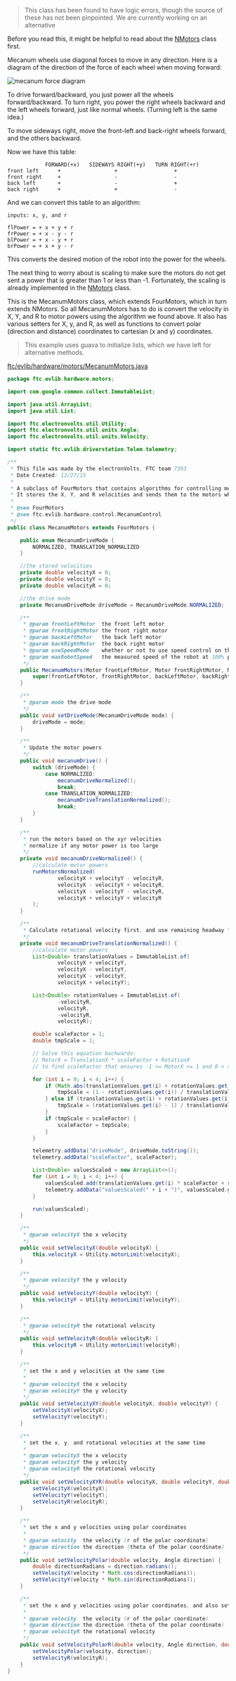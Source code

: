 > This class has been found to have logic errors, though the source of these has not been pinpointed. We are currently working on an alternative

Before you read this, it might be helpful to read about the [NMotors](NMotors.md) class first.

Mecanum wheels use diagonal forces to move in any direction. Here is a diagram of the direction of the force of each wheel when moving forward:

![mecanum force diagram](https://github.com/FTC7393/EVLib/blob/master/images/mecanum.png?raw=true)

To drive forward/backward, you just power all the wheels forward/backward.
To turn right, you power the right wheels backward and the left wheels forward, just like normal wheels.
(Turning left is the same idea.)

To move sideways right, move the front-left and back-right wheels forward, and the others backward.

Now we have this table:
```
            FORWARD(+x)   SIDEWAYS RIGHT(+y)   TURN RIGHT(+r)
front left      +                 +                  +
front right     +                 -                  -
back left       +                 -                  +
back right      +                 +                  -
```

And we can convert this table to an algorithm:

```
inputs: x, y, and r

flPower = + x + y + r
frPower = + x - y - r
blPower = + x - y + r
brPower = + x + y - r
```

This converts the desired motion of the robot into the power for the wheels.

The next thing to worry about is scaling to make sure the motors do not get sent a power that is greater than 1 or less than -1. Fortunately, the scaling is already implemented in the [NMotors](NMotors.md) class.

This is the MecanumMotors class, which extends FourMotors, which in turn extends NMotors. So all MecanumMotors has to do is convert the velocity in X, Y, and R to motor powers using the algorithm we found above. It also has various setters for X, y, and R, as well as functions to convert polar (direction and distance) coordinates to cartesian (x and y) coordinates.

> This example uses guava to initialize lists, which we have left for alternative methods.

[ftc/evlib/hardware/motors/MecanumMotors.java](https://github.com/FTC7393/EVLib/blob/master/EVLib/src/main/java/ftc/evlib/hardware/motors/MecanumMotors.java)
```java
package ftc.evlib.hardware.motors;

import com.google.common.collect.ImmutableList;

import java.util.ArrayList;
import java.util.List;

import ftc.electronvolts.util.Utility;
import ftc.electronvolts.util.units.Angle;
import ftc.electronvolts.util.units.Velocity;

import static ftc.evlib.driverstation.Telem.telemetry;

/**
 * This file was made by the electronVolts, FTC team 7393
 * Date Created: 12/27/15
 *
 * A subclass of FourMotors that contains algorithms for controlling mecanum wheels.
 * It stores the X, Y, and R velocities and sends them to the motors when it is updated.
 *
 * @see FourMotors
 * @see ftc.evlib.hardware.control.MecanumControl
 */
public class MecanumMotors extends FourMotors {

    public enum MecanumDriveMode {
        NORMALIZED, TRANSLATION_NORMALIZED
    }

    //the stored velocities
    private double velocityX = 0;
    private double velocityY = 0;
    private double velocityR = 0;

    //the drive mode
    private MecanumDriveMode driveMode = MecanumDriveMode.NORMALIZED;

    /**
     * @param frontLeftMotor  the front left motor
     * @param frontRightMotor the front right motor
     * @param backLeftMotor   the back left motor
     * @param backRightMotor  the back right motor
     * @param useSpeedMode    whether or not to use speed control on the motors
     * @param maxRobotSpeed   the measured speed of the robot at 100% power
     */
    public MecanumMotors(Motor frontLeftMotor, Motor frontRightMotor, Motor backLeftMotor, Motor backRightMotor, boolean useSpeedMode, Velocity maxRobotSpeed) {
        super(frontLeftMotor, frontRightMotor, backLeftMotor, backRightMotor, useSpeedMode, maxRobotSpeed);
    }

    /**
     * @param mode the drive mode
     */
    public void setDriveMode(MecanumDriveMode mode) {
        driveMode = mode;
    }

    /**
     * Update the motor powers
     */
    public void mecanumDrive() {
        switch (driveMode) {
            case NORMALIZED:
                mecanumDriveNormalized();
                break;
            case TRANSLATION_NORMALIZED:
                mecanumDriveTranslationNormalized();
                break;
        }
    }

    /**
     * run the motors based on the xyr velocities
     * normalize if any motor power is too large
     */
    private void mecanumDriveNormalized() {
        //calculate motor powers
        runMotorsNormalized(
                velocityX + velocityY - velocityR,
                velocityX - velocityY + velocityR,
                velocityX - velocityY - velocityR,
                velocityX + velocityY + velocityR
        );
    }

    /**
     * Calculate rotational velocity first, and use remaining headway for translation.
     */
    private void mecanumDriveTranslationNormalized() {
        //calculate motor powers
        List<Double> translationValues = ImmutableList.of(
                velocityX + velocityY,
                velocityX - velocityY,
                velocityX - velocityY,
                velocityX + velocityY);

        List<Double> rotationValues = ImmutableList.of(
                -velocityR,
                velocityR,
                -velocityR,
                velocityR);

        double scaleFactor = 1;
        double tmpScale = 1;

        // Solve this equation backwards:
        // MotorX = TranslationX * scaleFactor + RotationX
        // to find scaleFactor that ensures -1 <= MotorX <= 1 and 0 < scaleFactor <= 1

        for (int i = 0; i < 4; i++) {
            if (Math.abs(translationValues.get(i) + rotationValues.get(i)) > 1) {
                tmpScale = (1 - rotationValues.get(i)) / translationValues.get(i);
            } else if (translationValues.get(i) + rotationValues.get(i) < -1) {
                tmpScale = (rotationValues.get(i) - 1) / translationValues.get(i);
            }
            if (tmpScale < scaleFactor) {
                scaleFactor = tmpScale;
            }
        }

        telemetry.addData("driveMode", driveMode.toString());
        telemetry.addData("scaleFactor", scaleFactor);

        List<Double> valuesScaled = new ArrayList<>();
        for (int i = 0; i < 4; i++) {
            valuesScaled.add(translationValues.get(i) * scaleFactor + rotationValues.get(i));
            telemetry.addData("valuesScaled(" + i + ")", valuesScaled.get(i));
        }

        run(valuesScaled);
    }

    /**
     * @param velocityX the x velocity
     */
    public void setVelocityX(double velocityX) {
        this.velocityX = Utility.motorLimit(velocityX);
    }

    /**
     * @param velocityY the y velocity
     */
    public void setVelocityY(double velocityY) {
        this.velocityY = Utility.motorLimit(velocityY);
    }

    /**
     * @param velocityR the rotational velocity
     */
    public void setVelocityR(double velocityR) {
        this.velocityR = Utility.motorLimit(velocityR);
    }

    /**
     * set the x and y velocities at the same time
     *
     * @param velocityX the x velocity
     * @param velocityY the y velocity
     */
    public void setVelocityXY(double velocityX, double velocityY) {
        setVelocityX(velocityX);
        setVelocityY(velocityY);
    }

    /**
     * set the x, y, and rotational velocities at the same time
     *
     * @param velocityX the x velocity
     * @param velocityY the y velocity
     * @param velocityR the rotational velocity
     */
    public void setVelocityXYR(double velocityX, double velocityY, double velocityR) {
        setVelocityX(velocityX);
        setVelocityY(velocityY);
        setVelocityR(velocityR);
    }

    /**
     * set the x and y velocities using polar coordinates
     *
     * @param velocity  the velocity (r of the polar coordinate)
     * @param direction the direction (theta of the polar coordinate)
     */
    public void setVelocityPolar(double velocity, Angle direction) {
        double directionRadians = direction.radians();
        setVelocityX(velocity * Math.cos(directionRadians));
        setVelocityY(velocity * Math.sin(directionRadians));
    }

    /**
     * set the x and y velocities using polar coordinates, and also set the rotational velocity
     *
     * @param velocity  the velocity (r of the polar coordinate)
     * @param direction the direction (theta of the polar coordinate)
     * @param velocityR the rotational velocity
     */
    public void setVelocityPolarR(double velocity, Angle direction, double velocityR) {
        setVelocityPolar(velocity, direction);
        setVelocityR(velocityR);
    }
}
```